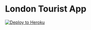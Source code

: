 London Tourist App
================

[![Deploy to Heroku](https://www.herokucdn.com/deploy/button.png)](https://heroku.com/deploy)


